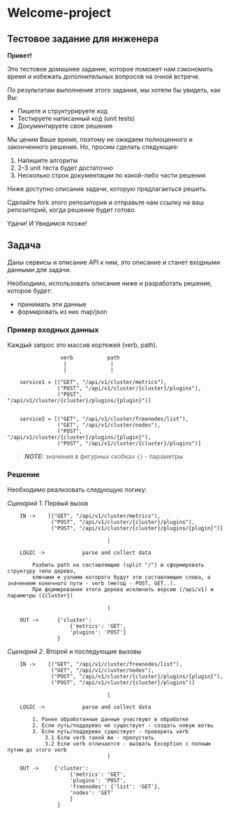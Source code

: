 # Welcome-project
## Тестовое задание для инженера

**Привет!**

Это тестовое домашнее задание, которое поможет нам сэкономить время и избежать дополнительных вопросов на очной встрече.

По результатам выполнения этого задания, мы хотели бы увидеть, как Вы:

- Пишете и структурируете код
- Тестируете написанный код (unit tests)
- Документируете свое решение


Мы ценим Ваше время, поэтому не ожидаем полноценного и законченного решения.
Но, просим сделать следующее:

1. Напишите алгоритм
2. 2–3 unit теста будет достаточно
3. Несколько строк документации по какой-либо части решения

Ниже доступно описание задачи, которую предлагаеться решить.

Сделайте fork этого репозитория и отправьте нам ссылку на ваш репозиторий, когда решение будет готово.

Удачи! И Увидимся позже!

## Задача

Даны сервисы и описание API к ним, это описание и станет входными данными для задачи.

Необходимо, использовать описание ниже и разработать решение, которое будет:

- принимать эти данные
- формировать из них map/json

### Пример входных данных


Каждый запрос это массив кортежей (verb, path). 

```
                 verb           path
                  |              |
                  |              |

    service1 = [("GET", "/api/v1/cluster/metrics"),
                ("POST", "/api/v1/cluster/{cluster}/plugins"),
                ("POST", "/api/v1/cluster/{cluster}/plugins/{plugin}")]


    service2 = [("GET", "/api/v1/cluster/freenodes/list"),
                ("GET", "/api/v1/cluster/nodes"),
                ("POST", "/api/v1/cluster/{cluster}/plugins/{plugin}"),
                ("POST", "/api/v1/cluster/{cluster}/plugins")]
```

> **_NOTE:_** значения в фигурных скобках `{}` - параметры

### Решение

Необходимо реализовать следующую логику:

*Сценарий 1*. Первый вызов

```
    IN ->    [("GET", "/api/v1/cluster/metrics"),
              ("POST", "/api/v1/cluster/{cluster}/plugins"),
              ("POST", "/api/v1/cluster/{cluster}/plugins/{plugin}")]

                                |

    LOGIC ->            parse and collect data
                        
        Разбить path на составляющие (split "/") и сформировать структуру типа дерево, 
        ключами и узлами которого будут эти составляющие слова, а значением конечного пути - verb (метод - POST, GET..). 
        При формировании этого дерева исключить версию (/api/v1) и параметры ({cluster})

                                |

    OUT ->      {'cluster': 
                    {'metrics': 'GET', 
                    'plugins': 'POST'}
                }    
```

*Сценарий 2*. Второй и последующие вызовы

```
    IN ->    [("GET", "/api/v1/cluster/freenodes/list"),
              ("GET", "/api/v1/cluster/nodes"),
              ("POST", "/api/v1/cluster/{cluster}/plugins/{plugin}"),
              ("POST", "/api/v1/cluster/{cluster}/plugins")]

                                |

    LOGIC ->            parse and collect data

        1. Ранее обработанные данные участвуют в обработке
        2. Если путь/поддерево не существует - создать новую ветвь
        3. Если путь/поддерево существует - проверить verb
            3.1 Если verb такой же - пропустить
            3.2 Если verb отличается - вызвать Exception с полным путем до этого verb
                                |

    OUT ->     {'cluster': 
                    {'metrics': 'GET', 
                    'plugins': 'POST', 
                    'freenodes': {'list': 'GET'}, 
                    'nodes': 'GET'
                    }
                }
```